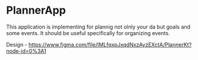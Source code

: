 # PlannerApp
This application is implementing for plannig not olnly your da but goals and some events. It should be useful specifically for organizing events.

Design - https://www.figma.com/file/IMLfqxpJxqdNxzAyzEXctA/PlannerKt?node-id=0%3A1

